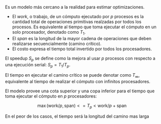 Es un modelo más cercano a la realidad para estimar optimizaciones.

- El *work*, o trabajo, de un cómputo ejecutado por $p$ procesos es la cantidad total de operaciones primitivas realzadas por todos los procesos. Es equivalente al tiempo que toma ejecutar el cómputo en un solo procesador, denotado como $T_1$.
- El *span* es la longitud de la mayor cadena de operaciones que deben realizarse secuencialmente (camino crítico).
- El costo expresa el tiempo total invertido por todos los procesadores.

El speedup $S_p$ se define como la mejora al usar $p$ procesos con respecto a una ejecución serial: $S_p = T_1 / T_p$.

El tiempo en ejecutar el camino crítico se puede denotar como $T_\infty$, equivalente al tiempo de realizar el cómputo con infinitos procesadores.

El modelo provee una cota superior y una copa inferior para el tiempo que toma ejecutar el cómputo en $p$ procesadores:

$$
\max(\text{work}/p, \text{span}) <= T_p < \text{work}/p + \text{span}
$$

En el peor de los casos, el tiempo será la longitud del camino mas larga